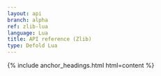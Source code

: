```yaml
---
layout: api
branch: alpha
ref: zlib-lua
language: Lua
title: API reference (Zlib)
type: Defold Lua
---
```

{% include anchor_headings.html html=content %}